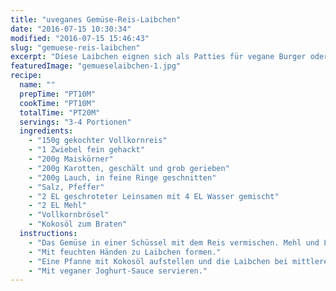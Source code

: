 ```yaml
---
title: "uveganes Gemüse-Reis-Laibchen"
date: "2016-07-15 10:30:34"
modified: "2016-07-15 15:46:43"
slug: "gemuese-reis-laibchen"
excerpt: "Diese Laibchen eignen sich als Patties für vegane Burger oder einfach so als Hauptspeise mit einer Sauce und Salat dazu."
featuredImage: "gemueselaibchen-1.jpg"
recipe:
  name: ""
  prepTime: "PT10M"
  cookTime: "PT10M"
  totalTime: "PT20M"
  servings: "3-4 Portionen"
  ingredients:
    - "150g gekochter Vollkornreis"
    - "1 Zwiebel fein gehackt"
    - "200g Maiskörner"
    - "200g Karotten, geschält und grob gerieben"
    - "200g Lauch, in feine Ringe geschnitten"
    - "Salz, Pfeffer"
    - "2 EL geschroteter Leinsamen mit 4 EL Wasser gemischt"
    - "2 EL Mehl"
    - "Vollkornbrösel"
    - "Kokosöl zum Braten"
  instructions:
    - "Das Gemüse in einer Schüssel mit dem Reis vermischen. Mehl und Leinsamen-Mischung unterrühren und würzen. Soviel Brösel dazugeben bis die Masse sich gut formen lässt."
    - "Mit feuchten Händen zu Laibchen formen."
    - "Eine Pfanne mit Kokosöl aufstellen und die Laibchen bei mittlerer Hitze beidseitig goldbraun braten."
    - "Mit veganer Joghurt-Sauce servieren."
---
```


